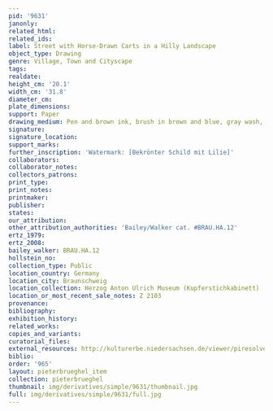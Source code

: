 ```yaml
---
pid: '9631'
janonly: 
related_html: 
related_ids: 
label: Street with Horse-Drawn Carts in a Hilly Landscape
object_type: Drawing
genre: Village, Town and Cityscape
tags: 
realdate: 
height_cm: '20.1'
width_cm: '31.8'
diameter_cm: 
plate_dimensions: 
support: Paper
drawing_medium: Pen and brown ink, brush in brown and blue, gray wash, brown ink edge
signature: 
signature_location: 
support_marks: 
further_inscription: 'Watermark: [Bekrönter Schild mit Lilie]'
collaborators: 
collaborator_notes: 
collectors_patrons: 
print_type: 
print_notes: 
printmaker: 
publisher: 
states: 
our_attribution: 
other_attribution_authorities: 'Bailey/Walker cat. #BRAU.HA.12'
ertz_1979: 
ertz_2008: 
bailey_walker: BRAU.HA.12
hollstein_no: 
collection_type: Public
location_country: Germany
location_city: Braunschweig
location_collection: Herzog Anton Ulrich Museum (Kupferstichkabinett)
location_or_most_recent_sale_notes: Z 2103
provenance: 
bibliography: 
exhibition_history: 
related_works: 
copies_and_variants: 
curatorial_files: 
external_resources: http://kulturerbe.niedersachsen.de/viewer/piresolver?id=isil_DE-MUS-026819_1232
biblio: 
order: '965'
layout: pieterbrueghel_item
collection: pieterbrueghel
thumbnail: img/derivatives/simple/9631/thumbnail.jpg
full: img/derivatives/simple/9631/full.jpg
---
```

